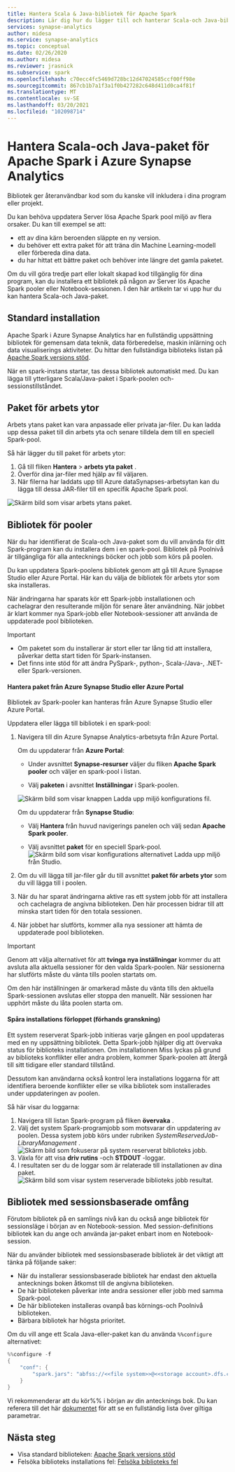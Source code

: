 ```yaml
---
title: Hantera Scala & Java-bibliotek för Apache Spark
description: Lär dig hur du lägger till och hanterar Scala-och Java-bibliotek i Azure Synapse Analytics.
services: synapse-analytics
author: midesa
ms.service: synapse-analytics
ms.topic: conceptual
ms.date: 02/26/2020
ms.author: midesa
ms.reviewer: jrasnick
ms.subservice: spark
ms.openlocfilehash: c70ecc4fc5469d728bc12d47024585ccf00ff98e
ms.sourcegitcommit: 867cb1b7a1f3a1f0b427282c648d411d0ca4f81f
ms.translationtype: MT
ms.contentlocale: sv-SE
ms.lasthandoff: 03/20/2021
ms.locfileid: "102098714"
---
```

# <a name="manage-scala-and-java-packages-for-apache-spark-in-azure-synapse-analytics"></a>Hantera Scala-och Java-paket för Apache Spark i Azure Synapse Analytics

Bibliotek ger återanvändbar kod som du kanske vill inkludera i dina program eller projekt. 

Du kan behöva uppdatera Server lösa Apache Spark pool miljö av flera orsaker. Du kan till exempel se att:
- ett av dina kärn beroenden släppte en ny version.
- du behöver ett extra paket för att träna din Machine Learning-modell eller förbereda dina data.
- du har hittat ett bättre paket och behöver inte längre det gamla paketet.

Om du vill göra tredje part eller lokalt skapad kod tillgänglig för dina program, kan du installera ett bibliotek på någon av Server lös Apache Spark pooler eller Notebook-sessionen. I den här artikeln tar vi upp hur du kan hantera Scala-och Java-paket.

## <a name="default-installation"></a>Standard installation
Apache Spark i Azure Synapse Analytics har en fullständig uppsättning bibliotek för gemensam data teknik, data förberedelse, maskin inlärning och data visualiserings aktiviteter. Du hittar den fullständiga biblioteks listan på [Apache Spark versions stöd](apache-spark-version-support.md). 

När en spark-instans startar, tas dessa bibliotek automatiskt med. Du kan lägga till ytterligare Scala/Java-paket i Spark-poolen och-sessionstillståndet.

## <a name="workspace-packages"></a>Paket för arbets ytor
Arbets ytans paket kan vara anpassade eller privata jar-filer. Du kan ladda upp dessa paket till din arbets yta och senare tilldela dem till en speciell Spark-pool.

Så här lägger du till paket för arbets ytor:
1. Gå till fliken **Hantera**  >  **arbets yta paket** .
2. Överför dina jar-filer med hjälp av fil väljaren.
3. När filerna har laddats upp till Azure dataSynapses-arbetsytan kan du lägga till dessa JAR-filer till en specifik Apache Spark pool.

![Skärm bild som visar arbets ytans paket.](./media/apache-spark-azure-portal-add-libraries/studio-add-workspace-package.png "Visa paket för arbets ytor")

## <a name="pool-libraries"></a>Bibliotek för pooler
När du har identifierat de Scala-och Java-paket som du vill använda för ditt Spark-program kan du installera dem i en spark-pool. Bibliotek på Poolnivå är tillgängliga för alla antecknings böcker och jobb som körs på poolen.

Du kan uppdatera Spark-poolens bibliotek genom att gå till Azure Synapse Studio eller Azure Portal. Här kan du välja de bibliotek för arbets ytor som ska installeras. 

När ändringarna har sparats kör ett Spark-jobb installationen och cachelagrar den resulterande miljön för senare åter användning. När jobbet är klart kommer nya Spark-jobb eller Notebook-sessioner att använda de uppdaterade pool biblioteken. 

> [!IMPORTANT]
> - Om paketet som du installerar är stort eller tar lång tid att installera, påverkar detta start tiden för Spark-instansen.
> - Det finns inte stöd för att ändra PySpark-, python-, Scala-/Java-, .NET-eller Spark-versionen.

#### <a name="manage-packages-from-azure-synapse-studio-or-azure-portal"></a>Hantera paket från Azure Synapse Studio eller Azure Portal
Bibliotek av Spark-pooler kan hanteras från Azure Synapse Studio eller Azure Portal. 

Uppdatera eller lägga till bibliotek i en spark-pool:
1. Navigera till din Azure Synapse Analytics-arbetsyta från Azure Portal.

    Om du uppdaterar från **Azure Portal**:

    - Under avsnittet **Synapse-resurser** väljer du fliken **Apache Spark pooler** och väljer en spark-pool i listan.
     
    - Välj **paketen** i avsnittet **Inställningar** i Spark-poolen.
  
    ![Skärm bild som visar knappen Ladda upp miljö konfigurations fil.](./media/apache-spark-azure-portal-add-libraries/apache-spark-add-library-azure.png "Lägg till Python-bibliotek")
   
    Om du uppdaterar från **Synapse Studio**:
    - Välj **Hantera** från huvud navigerings panelen och välj sedan **Apache Spark pooler**.

    - Välj avsnittet **paket** för en speciell Spark-pool.
    ![Skärm bild som visar konfigurations alternativet Ladda upp miljö från Studio.](./media/apache-spark-azure-portal-add-libraries/studio-update-libraries.png "Lägga till Python-bibliotek från Studio")
   
2. Om du vill lägga till jar-filer går du till avsnittet **paket för arbets ytor** som du vill lägga till i poolen. 
3. När du har sparat ändringarna aktive ras ett system jobb för att installera och cachelagra de angivna biblioteken. Den här processen bidrar till att minska start tiden för den totala sessionen. 
4. När jobbet har slutförts, kommer alla nya sessioner att hämta de uppdaterade pool biblioteken.

> [!IMPORTANT]
> Genom att välja alternativet för att **tvinga nya inställningar** kommer du att avsluta alla aktuella sessioner för den valda Spark-poolen. När sessionerna har slutförts måste du vänta tills poolen startats om. 
>
> Om den här inställningen är omarkerad måste du vänta tills den aktuella Spark-sessionen avslutas eller stoppa den manuellt. När sessionen har upphört måste du låta poolen starta om.

#### <a name="track-installation-progress-preview"></a>Spåra installations förloppet (förhands granskning)
Ett system reserverat Spark-jobb initieras varje gången en pool uppdateras med en ny uppsättning bibliotek. Detta Spark-jobb hjälper dig att övervaka status för biblioteks installationen. Om installationen Miss lyckas på grund av biblioteks konflikter eller andra problem, kommer Spark-poolen att återgå till sitt tidigare eller standard tillstånd. 

Dessutom kan användarna också kontrol lera installations loggarna för att identifiera beroende konflikter eller se vilka bibliotek som installerades under uppdateringen av poolen.

Så här visar du loggarna:
1. Navigera till listan Spark-program på fliken **övervaka** . 
2. Välj det system Spark-programjobb som motsvarar din uppdatering av poolen. Dessa system jobb körs under rubriken *SystemReservedJob-LibraryManagement* .
   ![Skärm bild som fokuserar på system reserverat biblioteks jobb.](./media/apache-spark-azure-portal-add-libraries/system-reserved-library-job.png "Visa system biblioteks jobb")
3. Växla för att visa **driv rutins** -och **STDOUT** -loggar. 
4. I resultaten ser du de loggar som är relaterade till installationen av dina paket.
    ![Skärm bild som visar system reserverade biblioteks jobb resultat.](./media/apache-spark-azure-portal-add-libraries/system-reserved-library-job-results.png "Visa jobb förlopp för system bibliotek")

## <a name="session-scoped-libraries"></a>Bibliotek med sessionsbaserade omfång 
Förutom bibliotek på en samlings nivå kan du också ange bibliotek för sessionsläge i början av en Notebook-session.  Med session-definitions bibliotek kan du ange och använda jar-paket enbart inom en Notebook-session. 

När du använder bibliotek med sessionsbaserade bibliotek är det viktigt att tänka på följande saker:
   - När du installerar sessionsbaserade bibliotek har endast den aktuella antecknings boken åtkomst till de angivna biblioteken. 
   - De här biblioteken påverkar inte andra sessioner eller jobb med samma Spark-pool. 
   - De här biblioteken installeras ovanpå bas körnings-och Poolnivå biblioteken. 
   - Bärbara bibliotek har högsta prioritet.

Om du vill ange ett Scala Java-eller-paket kan du använda ```%%configure``` alternativet:

```scala
%%configure -f
{
    "conf": {
        "spark.jars": "abfss://<<file system>>@<<storage account>.dfs.core.windows.net/<<path to JAR file>>",
    }
}
```

Vi rekommenderar att du kör%% i början av din antecknings bok. Du kan referera till det här [dokumentet](https://github.com/cloudera/livy#request-body) för att se en fullständig lista över giltiga parametrar.

## <a name="next-steps"></a>Nästa steg
- Visa standard biblioteken: [Apache Spark versions stöd](apache-spark-version-support.md)
- Felsöka biblioteks installations fel: [Felsöka biblioteks fel](apache-spark-troubleshoot-library-errors.md)
